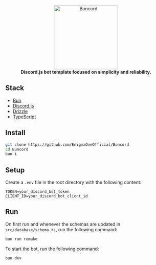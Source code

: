 <div align="center">
  <img src="https://raw.githubusercontent.com/EnigmaOneOfficial/Buncord/master/assets/buncord.png" alt="Buncord" width="200" height="200">
  <br>
  <b>Discord.js bot template focused on simplicity and reliability.</b>
</div>

## Stack

- [Bun](https://bun.sh/)
- [Discord.js](https://discord.js.org/)
- [Drizzle](https://orm.drizzle.team/)
- [TypeScript](https://www.typescriptlang.org/)

## Install

```bash
git clone https://github.com/EnigmaOneOfficial/Buncord
cd Buncord
bun i
```

## Setup

Create a `.env` file in the root directory with the following content:

```env
TOKEN=your_discord_bot_token
CLIENT_ID=your_discord_bot_client_id
```

## Run

On first run and whenever the schemas are updated in `src/database/schema.ts`, run the following command:

```bash
bun run remake
```

To start the bot, run the following command:

```bash
bun dev
```